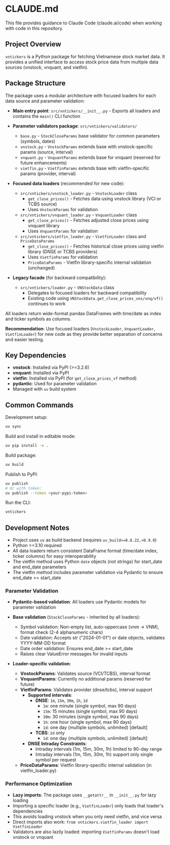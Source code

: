 # CLAUDE.md

This file provides guidance to Claude Code (claude.ai/code) when working with code in this repository.

## Project Overview

`vntickers` is a Python package for fetching Vietnamese stock market data. It provides a unified interface to access stock price data from multiple data sources (vnstock, vnquant, and vietfin).

## Package Structure

The package uses a modular architecture with focused loaders for each data source and parameter validation:

- **Main entry point**: `src/vntickers/__init__.py` - Exports all loaders and contains the `main()` CLI function

- **Parameter validators package**: `src/vntickers/validators/`
  - `base.py` - `StockCloseParams` base validator for common parameters (symbols, dates)
  - `vnstock.py` - `VnstockParams` extends base with vnstock-specific params (source, interval)
  - `vnquant.py` - `VnquantParams` extends base for vnquant (reserved for future enhancements)
  - `vietfin.py` - `VietfinParams` extends base with vietfin-specific params (provider, interval)

- **Focused data loaders** (recommended for new code):
  - `src/vntickers/vnstock_loader.py` - `VnstockLoader` class
    - `get_close_prices()` - Fetches data using vnstock library (VCI or TCBS source)
    - Uses `VnstockParams` for validation
  - `src/vntickers/vnquant_loader.py` - `VnquantLoader` class
    - `get_close_prices()` - Fetches adjusted close prices using vnquant library
    - Uses `VnquantParams` for validation
  - `src/vntickers/vietfin_loader.py` - `VietfinLoader` class and `PriceDataParams`
    - `get_close_prices()` - Fetches historical close prices using vietfin library (DNSE or TCBS providers)
    - Uses `VietfinParams` for validation
    - `PriceDataParams` - Vietfin library-specific internal validation (unchanged)

- **Legacy facade** (for backward compatibility):
  - `src/vntickers/loader.py` - `VNStockData` class
    - Delegates to focused loaders for backward compatibility
    - Existing code using `VNStockData.get_close_prices_vns/vnq/vf()` continues to work

All loaders return wide-format pandas DataFrames with time/date as index and ticker symbols as columns.

**Recommendation**: Use focused loaders (`VnstockLoader`, `VnquantLoader`, `VietfinLoader`) for new code as they provide better separation of concerns and easier testing.

## Key Dependencies

- **vnstock**: Installed via PyPI (>=3.2.6)
- **vnquant**: Installed via PyPI
- **vietfin**: Installed via PyPI (for `get_close_prices_vf` method)
- **pydantic**: Used for parameter validation
- Managed with `uv` build system

## Common Commands

Development setup:
```bash
uv sync
```

Build and install in editable mode:
```bash
uv pip install -e .
```

Build package:
```bash
uv build
```

Publish to PyPI:
```bash
uv publish
# Or with token:
uv publish --token <your-pypi-token>
```

Run the CLI:
```bash
vntickers
```

## Development Notes

- Project uses `uv` as build backend (requires `uv_build>=0.8.22,<0.9.0`)
- Python >=3.10 required
- All data loaders return consistent DataFrame format (time/date index, ticker columns) for easy interoperability
- The vietfin method uses Python `date` objects (not strings) for start_date and end_date parameters
- The vietfin method includes parameter validation via Pydantic to ensure end_date >= start_date

### Parameter Validation

- **Pydantic-based validation**: All loaders use Pydantic models for parameter validation
- **Base validation** (`StockCloseParams` - inherited by all loaders):
  - Symbol validation: Non-empty list, auto-uppercase (vnm → VNM), format check (2-4 alphanumeric chars)
  - Date validation: Accepts str ("2024-01-01") or date objects, validates YYYY-MM-DD format
  - Date order validation: Ensures end_date >= start_date
  - Raises clear ValueError messages for invalid inputs

- **Loader-specific validation**:
  - **VnstockParams**: Validates source (VCI/TCBS), interval format
  - **VnquantParams**: Currently no additional params (reserved for future)
  - **VietfinParams**: Validates provider (dnse/tcbs), interval support
    - **Supported intervals**:
      - **DNSE**: `1m`, `15m`, `30m`, `1h`, `1d`
        - `1m`: one minute (single symbol, max 90 days)
        - `15m`: 15 minutes (single symbol, max 90 days)
        - `30m`: 30 minutes (single symbol, max 90 days)
        - `1h`: one hour (single symbol, max 90 days)
        - `1d`: one day (multiple symbols, unlimited) [default]
      - **TCBS**: `1d` only
        - `1d`: one day (multiple symbols, unlimited) [default]
    - **DNSE Intraday Constraints**:
      - Intraday intervals (1m, 15m, 30m, 1h) limited to 90-day range
      - Intraday intervals (1m, 15m, 30m, 1h) support only single symbol per request
  - **PriceDataParams**: Vietfin library-specific internal validation (in vietfin_loader.py)

### Performance Optimization

- **Lazy imports**: The package uses `__getattr__` in `__init__.py` for lazy loading
- Importing a specific loader (e.g., `VietfinLoader`) only loads that loader's dependencies
- This avoids loading vnstock when you only need vietfin, and vice versa
- Direct imports also work: `from vntickers.vietfin_loader import VietfinLoader`
- Validators are also lazily loaded: importing `VietfinParams` doesn't load vnstock or vnquant
